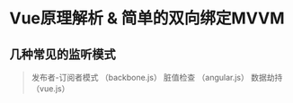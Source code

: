 # Vue原理解析 & 简单的双向绑定MVVM

## 几种常见的监听模式

> 发布者-订阅者模式 （backbone.js）
> 脏值检查 （angular.js）
> 数据劫持 （vue.js）

## 


